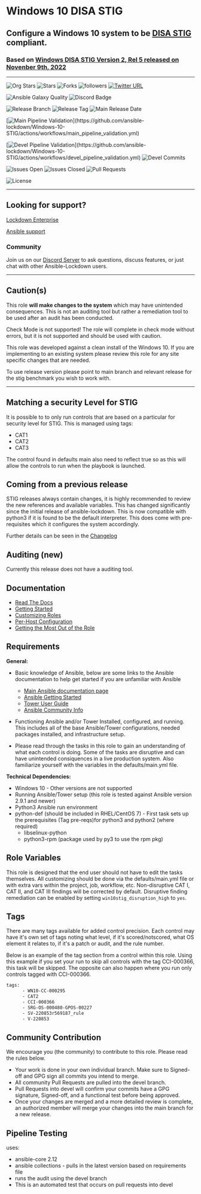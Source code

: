 # Windows 10 DISA STIG

## Configure a Windows 10 system to be [DISA STIG](https://public.cyber.mil/stigs/downloads/) compliant.

### Based on [ Windows DISA STIG Version 2, Rel 5 released on Novenber 9th, 2022 ](https://dl.dod.cyber.mil/wp-content/uploads/stigs/zip/U_MS_Windows_10_V2R5_STIG.zip)

---

![Org Stars](https://img.shields.io/github/stars/ansible-lockdown?label=Org%20Stars&style=social)
![Stars](https://img.shields.io/github/stars/ansible-lockdown/Windows-10-STIG?label=Repo%20Stars&style=social)
![Forks](https://img.shields.io/github/forks/ansible-lockdown/Windows-10-STIG?style=social)
![followers](https://img.shields.io/github/followers/ansible-lockdown?style=social)
[![Twitter URL](https://img.shields.io/twitter/url/https/twitter.com/AnsibleLockdown.svg?style=social&label=Follow%20%40AnsibleLockdown)](https://twitter.com/AnsibleLockdown)

![Ansible Galaxy Quality](https://img.shields.io/ansible/quality/61461?label=Quality&&logo=ansible)
![Discord Badge](https://img.shields.io/discord/925818806838919229?logo=discord)

![Release Branch](https://img.shields.io/badge/Release%20Branch-Main-brightgreen) 
![Release Tag](https://img.shields.io/github/v/tag/ansible-lockdown/Windows-10-STIG?label=Release%20Tag&&color=success)
![Main Release Date](https://img.shields.io/github/release-date/ansible-lockdown/Windows-10-STIG?label=Release%20Date)

[![Main Pipeline Validation](https://github.com/ansible-lockdown/Windows-10-STIG/actions/workflows/main_pipeline_validation.yml/badge.svg?)](https://github.com/ansible-lockdown/Windows-10-STIG/actions/workflows/main_pipeline_validation.yml)

[![Devel Pipeline Validation](https://github.com/ansible-lockdown/Windows-10-STIG/actions/workflows/devel_pipeline_validation.yml/badge.svg?)](https://github.com/ansible-lockdown/Windows-10-STIG/actions/workflows/devel_pipeline_validation.yml)
![Devel Commits](https://img.shields.io/github/commit-activity/m/ansible-lockdown/Windows-10-STIG/devel?color=dark%20green&label=Devel%20Branch%20commits)

![Issues Open](https://img.shields.io/github/issues-raw/ansible-lockdown/Windows-10-STIG?label=Open%20Issues)
![Issues Closed](https://img.shields.io/github/issues-closed-raw/ansible-lockdown/Windows-10-STIG?label=Closed%20Issues&&color=success)
![Pull Requests](https://img.shields.io/github/issues-pr/ansible-lockdown/Windows-10-STIG?label=Pull%20Requests)

![License](https://img.shields.io/github/license/ansible-lockdown/Windows-10-STIG?label=License)

---

## Looking for support?

[Lockdown Enterprise](https://www.lockdownenterprise.com#GH_AL_WINDOWS_10_stig)

[Ansible support](https://www.mindpointgroup.com/cybersecurity-products/ansible-counselor#GH_AL_WINDOWS_10_stig)

### Community

Join us on our [Discord Server](https://discord.io/ansible-lockdown) to ask questions, discuss features, or just chat with other Ansible-Lockdown users.

---

## Caution(s)

This role **will make changes to the system** which may have unintended consequences. This is not an auditing tool but rather a remediation tool to be used after an audit has been conducted.

Check Mode is not supported! The role will complete in check mode without errors, but it is not supported and should be used with caution.

This role was developed against a clean install of the Windows 10. If you are implementing to an existing system please review this role for any site specific changes that are needed.

To use release version please point to main branch and relevant release for the stig benchmark you wish to work with.

---

## Matching a security Level for STIG

It is possible to to only run controls that are based on a particular for security level for STIG.
This is managed using tags:

- CAT1
- CAT2
- CAT3

The control found in defaults main also need to reflect true so as this will allow the controls to run when the playbook is launched. 

## Coming from a previous release

STIG releases always contain changes, it is highly recommended to review the new references and available variables. This has changed significantly since the initial release of ansible-lockdown.
This is now compatible with python3 if it is found to be the default interpreter. This does come with pre-requisites which it configures the system accordingly.

Further details can be seen in the [Changelog](./ChangeLog.md)

## Auditing (new)

Currently this release does not have a auditing tool. 

## Documentation

- [Read The Docs](https://ansible-lockdown.readthedocs.io/en/latest/)
- [Getting Started](https://www.lockdownenterprise.com/docs/getting-started-with-lockdown#GH_AL_WINDOWS_10_stig)
- [Customizing Roles](https://www.lockdownenterprise.com/docs/customizing-lockdown-enterprise#GH_AL_WINDOWS_10_stig)
- [Per-Host Configuration](https://www.lockdownenterprise.com/docs/per-host-lockdown-enterprise-configuration#GH_AL_WINDOWS_10_stig)
- [Getting the Most Out of the Role](https://www.lockdownenterprise.com/docs/get-the-most-out-of-lockdown-enterprise#GH_AL_WINDOWS_10_stig)

## Requirements

**General:**

- Basic knowledge of Ansible, below are some links to the Ansible documentation to help get started if you are unfamiliar with Ansible

  - [Main Ansible documentation page](https://docs.ansible.com)
  - [Ansible Getting Started](https://docs.ansible.com/ansible/latest/user_guide/intro_getting_started.html)
  - [Tower User Guide](https://docs.ansible.com/ansible-tower/latest/html/userguide/index.html)
  - [Ansible Community Info](https://docs.ansible.com/ansible/latest/community/index.html)
- Functioning Ansible and/or Tower Installed, configured, and running. This includes all of the base Ansible/Tower configurations, needed packages installed, and infrastructure setup.
- Please read through the tasks in this role to gain an understanding of what each control is doing. Some of the tasks are disruptive and can have unintended consiquences in a live production system. Also familiarize yourself with the variables in the defaults/main.yml file.

**Technical Dependencies:**

- Windows 10 - Other versions are not supported
- Running Ansible/Tower setup (this role is tested against Ansible version 2.9.1 and newer)
- Python3 Ansible run environment
- python-def (should be included in RHEL/CentOS 7) - First task sets up the prerequisites (Tag pre-reqs)for python3 and python2 (where required)
  - libselinux-python
  - python3-rpm (package used by py3 to use the rpm pkg)

## Role Variables

This role is designed that the end user should not have to edit the tasks themselves. All customizing should be done via the defaults/main.yml file or with extra vars within the project, job, workflow, etc. Non-disruptive CAT I, CAT II, and CAT III findings will be corrected by default. Disruptive finding remediation can be enabled by setting `win10stig_disruption_high` to `yes`.

## Tags

There are many tags available for added control precision. Each control may have it's own set of tags noting what level, if it's scored/notscored, what OS element it relates to, if it's a patch or audit, and the rule number.

Below is an example of the tag section from a control within this role. Using this example if you set your run to skip all controls with the tag CCI-000366, this task will be skipped. The opposite can also happen where you run only controls tagged with CCI-000366.

```sh
tags:
      - WN10-CC-000295
      - CAT2
      - CCI-000366
      - SRG-OS-000480-GPOS-00227
      - SV-220853r569187_rule
      - V-220853
```

## Community Contribution

We encourage you (the community) to contribute to this role. Please read the rules below.

- Your work is done in your own individual branch. Make sure to Signed-off and GPG sign all commits you intend to merge.
- All community Pull Requests are pulled into the devel branch.
- Pull Requests into devel will confirm your commits have a GPG signature, Signed-off, and a functional test before being approved.
- Once your changes are merged and a more detailed review is complete, an authorized member will merge your changes into the main branch for a new release.

## Pipeline Testing

uses:

- ansible-core 2.12
- ansible collections - pulls in the latest version based on requirements file
- runs the audit using the devel branch
- This is an automated test that occurs on pull requests into devel

